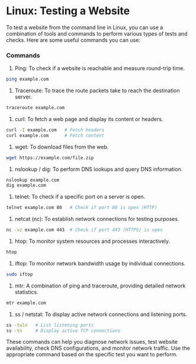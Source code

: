 # Linux: Testing a Website

To test a website from the command line in Linux, you can use a combination of tools and commands to perform various types of tests and checks. Here are some useful commands you can use:

### Commands
1. Ping: To check if a website is reachable and measure round-trip time.

```sh
ping example.com
```

1. Traceroute: To trace the route packets take to reach the destination server.

```sh
traceroute example.com
```

1. curl: To fetch a web page and display its content or headers.

```bash
curl -I example.com   # Fetch headers
curl example.com      # Fetch content
```

1. wget: To download files from the web.

```bash
wget https://example.com/file.zip
```

1. nslookup / dig: To perform DNS lookups and query DNS information.

```bash
nslookup example.com
dig example.com
```

1. telnet: To check if a specific port on a server is open.

```bash
telnet example.com 80   # Check if port 80 is open (HTTP)
```

1. netcat (nc): To establish network connections for testing purposes.

```bash
nc -vz example.com 443  # Check if port 443 (HTTPS) is open
```

1. htop: To monitor system resources and processes interactively.

```bash
htop
```

1. iftop: To monitor network bandwidth usage by individual connections.

```bash
sudo iftop
```

1. mtr: A combination of ping and traceroute, providing detailed network statistics.

```bash
mtr example.com
```

1. ss / netstat: To display active network connections and listening ports.

```bash
ss -tuln   # List listening ports
ss -tn     # Display active TCP connections
```

These commands can help you diagnose network issues, test website availability, check DNS configurations, and monitor network traffic. Use the appropriate command based on the specific test you want to perform.


